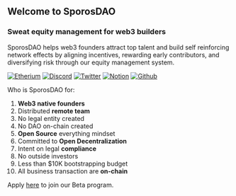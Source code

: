## Welcome to SporosDAO

### Sweat equity management for web3 builders

SporosDAO helps web3 founders attract top talent and build self reinforcing network effects by aligning incentives, rewarding early contributors, and diversifying risk through our equity management system.

[![Etherium](https://img.shields.io/badge/Ethereum-3C3C3D?style=for-the-badge&logo=Ethereum&logoColor=white)](https://app.kalidao.xyz/daos/0x28FEac06Dc72188b385478b507f7c7a39a7026d5#)
[![Discord](https://img.shields.io/badge/Discord-5865F2?style=for-the-badge&logo=discord&logoColor=white)](https://discord.gg/jHnx3AC2)
[![Twitter](https://img.shields.io/badge/Twitter-%231DA1F2.svg?style=for-the-badge&logo=Twitter&logoColor=white)](https://twitter.com/sporosdao)
[![Notion](https://img.shields.io/badge/Notion-000000?style=for-the-badge&logo=notion&logoColor=white)](https://www.notion.so/SporosDAO-963e89779ebb45c5b717c478ef739627)
[![Github](https://img.shields.io/badge/GitHub-100000?style=for-the-badge&logo=github&logoColor=white)](https://github.com/SporosDAO)

Who is SporosDAO for:
1. **Web3 native founders**
2. Distributed **remote team**
3. No legal entity created
4. No DAO on-chain created
5. **Open Source** everything mindset
6. Committed to **Open Decentralization**
7. Intent on legal **compliance**
8. No outside investors
9. Less than $10K bootstrapping budget
10. All business transaction are **on-chain**

Apply [here](https://notionforms.io/forms/sporosdao-application) to join our Beta program.
